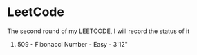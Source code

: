 # LeetCode
The second round of my LEETCODE, I will record the status of it

1. 509 - Fibonacci Number - Easy - 3'12"